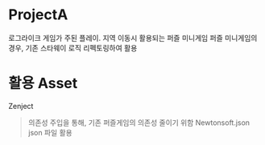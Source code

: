 # ProjectA
 로그라이크 게임가 주된 플레이. 지역 이동시 활용되는 퍼즐 미니게임
 퍼즐 미니게임의 경우, 기존 스타웨이 로직 리펙토링하여 활용

# 활용 Asset
Zenject
> 의존성 주입을 통해, 기존 퍼즐게임의 의존성 줄이기 위함
Newtonsoft.json
> json 파일 활용
